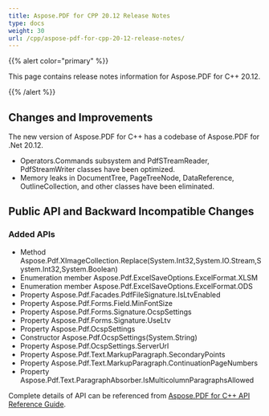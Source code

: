 ```yaml
---
title: Aspose.PDF for CPP 20.12 Release Notes
type: docs
weight: 30
url: /cpp/aspose-pdf-for-cpp-20-12-release-notes/
---
```


{{% alert color="primary" %}}

This page contains release notes information for Aspose.PDF for C++ 20.12.

{{% /alert %}}

## Changes and Improvements

The new version of Aspose.PDF for C++ has a codebase of Aspose.PDF for .Net 20.12.

* Operators.Commands subsystem and PdfSTreamReader, PdfStreamWriter classes have been optimized.
* Memory leaks in DocumentTree, PageTreeNode, DataReference, OutlineCollection, and other classes have been eliminated.

## Public API and Backward Incompatible Changes

### Added APIs
* Method Aspose.Pdf.XImageCollection.Replace(System.Int32,System.IO.Stream,System.Int32,System.Boolean)
* Enumeration member Aspose.Pdf.ExcelSaveOptions.ExcelFormat.XLSM
* Enumeration member Aspose.Pdf.ExcelSaveOptions.ExcelFormat.ODS
* Property Aspose.Pdf.Facades.PdfFileSignature.IsLtvEnabled
* Property Aspose.Pdf.Forms.Field.MinFontSize
* Property Aspose.Pdf.Forms.Signature.OcspSettings
* Property Aspose.Pdf.Forms.Signature.UseLtv
* Property Aspose.Pdf.OcspSettings
* Constructor Aspose.Pdf.OcspSettings(System.String)
* Property Aspose.Pdf.OcspSettings.ServerUrl
* Property Aspose.Pdf.Text.MarkupParagraph.SecondaryPoints
* Property Aspose.Pdf.Text.MarkupParagraph.ContinuationPageNumbers
* Property Aspose.Pdf.Text.ParagraphAbsorber.IsMulticolumnParagraphsAllowed

Complete details of API can be referenced from [Aspose.PDF for C++ API Reference Guide](https://apireference.aspose.com/cpp/pdf/).
